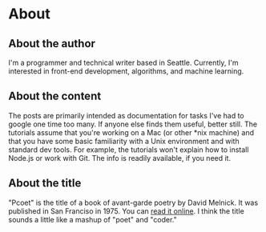# About

## About the author

I'm a programmer and technical writer based in Seattle. Currently, I'm
interested in front-end development, algorithms, and machine learning.

## About the content

The posts are primarily intended as documentation for tasks I've had to google
one time too many. If anyone else finds them useful, better still. The tutorials
assume that you're working on a Mac (or other *nix machine) and that you have
some basic familiarity with a Unix environment and with standard dev tools. For
example, the tutorials won't explain how to install Node.js or work with Git.
The info is readily available, if you need it.

## About the title

"Pcoet" is the title of a book of avant-garde poetry by David Melnick. It was
published in San Franciso in 1975. You can
[read it online](http://eclipsearchive.org/projects/PCOET/pcoet.html). I think
the title sounds a little like a mashup of "poet" and "coder."